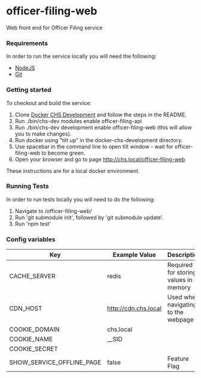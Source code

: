 # officer-filing-web
Web front end for Officer Filing service 

### Requirements

In order to run the service locally you will need the following:

- [NodeJS](https://nodejs.org/en/)
- [Git](https://git-scm.com/downloads)

### Getting started

To checkout and build the service:
1. Clone [Docker CHS Development](https://github.com/companieshouse/docker-chs-development) and follow the steps in the README. 
2. Run ./bin/chs-dev modules enable officer-filing-api
3. Run ./bin/chs-dev development enable officer-filing-web (this will allow you to make changes).
4. Run docker using "tilt up" in the docker-chs-development directory.
5. Use spacebar in the command line to open tilt window - wait for officer-filing-web to become green.
6. Open your browser and go to page http://chs.local/officer-filing-web

These instructions are for a local docker environment.

### Running Tests
In order to run tests locally you will need to do the following:
1. Navigate to /officer-filing-web/
2. Run 'git submodule init', followed by 'git submodule update'.
3. Run 'npm test'

### Config variables

Key             | Example Value   | Description
----------------|---------------- |------------------------------------
CACHE_SERVER | redis               | Required for storing values in memory
CDN_HOST     | http://cdn.chs.local | Used when navigating to the webpage
COOKIE_DOMAIN| chs.local |
COOKIE_NAME  |__SID |
COOKIE_SECRET | 
SHOW_SERVICE_OFFLINE_PAGE | false | Feature Flag

